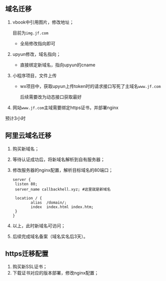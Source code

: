 ## 域名迁移



1. vbook中引用图片，修改地址；

   目前为`img.jf.com`

   - 全局修改指向即可

2. upyun修改，域名指向；

   - 直接绑定新域名，指向upyun的cname

3. 小程序项目，文件上传

   - wx项目中，获取upyun上传token时的请求接口写死了主域名`www.jf.com`

     后续需要改为动态接口获取最好

4. 网站`www.jf.com`主域需要绑定https证书，并部署nginx



 预计3小时



## 阿里云域名迁移

1. 购买新域名；

2. 等待认证成功后，将新域名解析到自有服务器；

3. 修改服务器的nginx配置，解析目标域名的80端口；

   ```
   server {
   	listen 80;
   	server_name callbackhell.xyz; #这里就是新域名
   	
   	location / {
           alias  /domain/;
           index  index.html index.htm;
    }
   }
   ```

4. 以上，此时新域名可访问；

5. 后续完成域名备案（域名实名后3天）。

## https迁移配置

1. 购买新SSL证书；
2. 下载证书对应的版本部署，修改nginx配置；


































